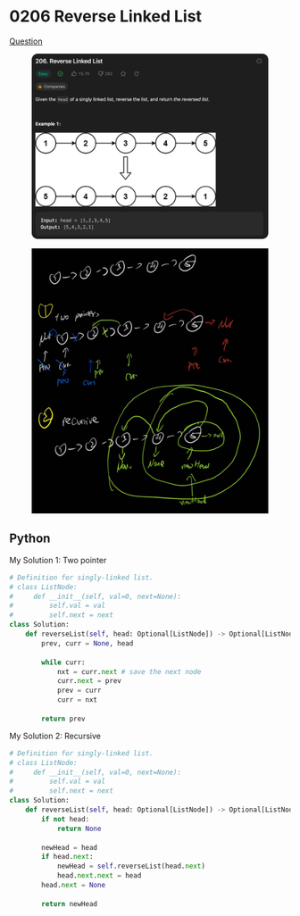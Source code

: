 # 0206 Reverse Linked List

[Question](https://leetcode.com/problems/reverse-linked-list/description/)

<figure><img src="../.gitbook/assets/image (2) (5) (2).png" alt=""><figcaption></figcaption></figure>

<figure><img src="../.gitbook/assets/image (1) (1) (10).png" alt=""><figcaption></figcaption></figure>



## Python&#x20;

My Solution 1: Two pointer

```python
# Definition for singly-linked list.
# class ListNode:
#     def __init__(self, val=0, next=None):
#         self.val = val
#         self.next = next
class Solution:
    def reverseList(self, head: Optional[ListNode]) -> Optional[ListNode]:
        prev, curr = None, head

        while curr:
            nxt = curr.next # save the next node
            curr.next = prev
            prev = curr
            curr = nxt
        
        return prev

```



My Solution 2: Recursive

```python
# Definition for singly-linked list.
# class ListNode:
#     def __init__(self, val=0, next=None):
#         self.val = val
#         self.next = next
class Solution:
    def reverseList(self, head: Optional[ListNode]) -> Optional[ListNode]:
        if not head:
            return None
        
        newHead = head
        if head.next:
            newHead = self.reverseList(head.next)
            head.next.next = head
        head.next = None

        return newHead
```
